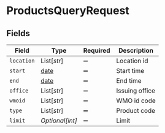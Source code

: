 # ProductsQueryRequest


## Fields

| Field                                                                | Type                                                                 | Required                                                             | Description                                                          |
| -------------------------------------------------------------------- | -------------------------------------------------------------------- | -------------------------------------------------------------------- | -------------------------------------------------------------------- |
| `location`                                                           | List[*str*]                                                          | :heavy_minus_sign:                                                   | Location id                                                          |
| `start`                                                              | [date](https://docs.python.org/3/library/datetime.html#date-objects) | :heavy_minus_sign:                                                   | Start time                                                           |
| `end`                                                                | [date](https://docs.python.org/3/library/datetime.html#date-objects) | :heavy_minus_sign:                                                   | End time                                                             |
| `office`                                                             | List[*str*]                                                          | :heavy_minus_sign:                                                   | Issuing office                                                       |
| `wmoid`                                                              | List[*str*]                                                          | :heavy_minus_sign:                                                   | WMO id code                                                          |
| `type`                                                               | List[*str*]                                                          | :heavy_minus_sign:                                                   | Product code                                                         |
| `limit`                                                              | *Optional[int]*                                                      | :heavy_minus_sign:                                                   | Limit                                                                |